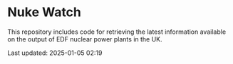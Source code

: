 # Nuke Watch

This repository includes code for retrieving the latest information available on the output of EDF nuclear power plants in the UK.

Last updated: 2025-01-05 02:19